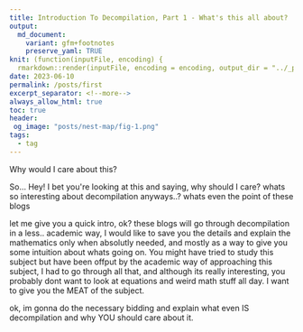 ```yaml
---
title: Introduction To Decompilation, Part 1 - What's this all about?
output:
  md_document:
    variant: gfm+footnotes
    preserve_yaml: TRUE
knit: (function(inputFile, encoding) {
  rmarkdown::render(inputFile, encoding = encoding, output_dir = "../_posts") })
date: 2023-06-10
permalink: /posts/first
excerpt_separator: <!--more-->
always_allow_html: true
toc: true
header:
 og_image: "posts/nest-map/fig-1.png"
tags:
  - tag
---
```


Why would I care about this?
<!--more-->

So... Hey!
I bet you're looking at this and saying, why should I care? 
whats so interesting about decompilation anyways..?
whats even the point of these blogs

let me give you a quick intro, ok?
these blogs will go through decompilation in a less.. academic way, 
I would like to save you the details and explain the mathematics only when absolutly needed, 
and mostly as a way to give you some intuition about whats going on.
You might have tried to study this subject but have been offput by the academic way of approaching this subject,
I had to go through all that, and although its really interesting, you probably dont want to look at equations and weird math stuff all day.
I want to give you the MEAT of the subject.

ok, im gonna do the necessary bidding and explain what even IS decompilation and why YOU should care about it.
